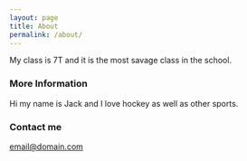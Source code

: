 ```yaml
---
layout: page
title: About
permalink: /about/
---
```


My class is 7T and it is the most savage class in the school.

### More Information

Hi my name is Jack and I love hockey as well as other sports.

### Contact me

[email@domain.com](mailto:email@domain.com)

